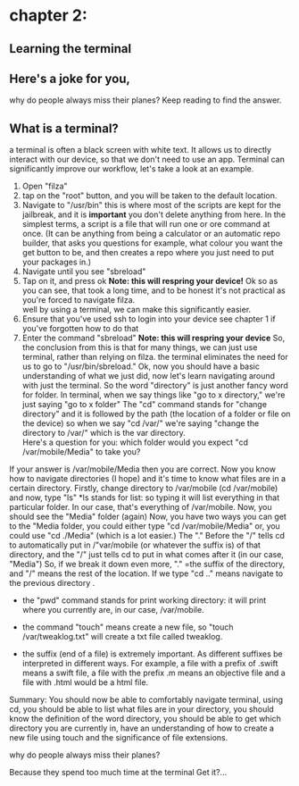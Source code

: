 # chapter 2:
## Learning the terminal 
## Here's a joke for you,
 why do people always miss their planes? Keep reading to find the answer.
 
 ## What is a terminal?
a terminal is often a black screen with white text. It allows us to directly interact with our device, so that we don't need to use an app. 
Terminal can significantly improve our workflow, let's take a look at an example. 
1. Open "filza"
2. tap on the "root" button, and you will be taken to the default location.
3. Navigate to "/usr/bin"
this is where most of the scripts are kept for the jailbreak, and it  is **important** you don't delete anything from here. 
In the simplest terms, a script is a file that will run one or ore command at once. (It can be anything from being a calculator or an automatic repo builder, that asks you questions for example, what colour you want the get button to be, and then creates a repo where you just need to put your packages in.)
4. Navigate until you see "sbreload"
5. Tap on it, and press ok 
**Note: this will respring your device!**
Ok so as you can see, that took a long time, and to be honest it's not practical as you're forced to navigate filza.  
well by using a terminal, we can make this significantly easier. 
1. Ensure that you've used  ssh to login into your device see chapter 1 if you've forgotten how to do that
2. Enter the command "sbreload"
**Note: this will respring your device**
So, the conclusion from this is that for many things, we can just use terminal, rather than relying on filza. the terminal eliminates the need for us to go to "/usr/bin/sbreload." 
Ok, now you should have a basic understanding of what we just did, now let's learn  navigating around with just the terminal. 
So the word "directory" is just another fancy word for folder. In terminal, when we say things like "go to x directory," we're just saying "go to x folder"
The "cd" command stands for "change directory" and it is followed by the path (the location of a folder or file on the device) so when we say "cd /var/" we're saying "change the directory to /var/" which is the var directory.   
Here's a question for you: which folder would you expect "cd  /var/mobile/Media" to take you?


If your answer is /var/mobile/Media then you are correct. 
 Now you know how to navigate directories (I hope) and it's time to know what files are in a certain directory. 
 Firstly, change directory to /var/mobile (cd /var/mobile) and now, type "ls" 
  *ls stands for list: so typing it will list everything in that particular folder. In our case, that's everything of /var/mobile. Now, you should see the "Media" folder (again)
 Now, you have two ways you can get to the "Media folder, you could either type "cd /var/mobile/Media" or, you could use "cd ./Media" (which is a lot easier.) The "." Before the "/" tells cd to automatically put in /"var/mobile (or whatever the suffix is)  of that directory, and the "/" just tells cd to put in what comes after it (in our case, "Media")
So, if we break it down even more, "." =the suffix of the directory, and "/" means the rest of the location. 
If we type  "cd .." means navigate to the previous  directory . 
* the "pwd" command stands for print working directory: it will print where you currently are, in our case, /var/mobile. 

* the command "touch" means create a new file, so "touch /var/tweaklog.txt" will create a txt file called tweaklog.
* the suffix (end of a file) is extremely important. As different suffixes be interpreted in different ways. For example, a file with a  prefix  of .swift means a swift file, a file with the prefix .m means an objective file and a file with .html would be a html file. 

Summary:
You should now be able to comfortably navigate terminal, using cd, you should be able to list what files are in your directory, you should know the definition of the word directory,   you should be able to get which directory you are currently in, have an understanding of how to create a new file using touch and the significance of file extensions.  

 why do people always miss their planes? 
 
 Because they spend too much time at the terminal
 Get it?...
